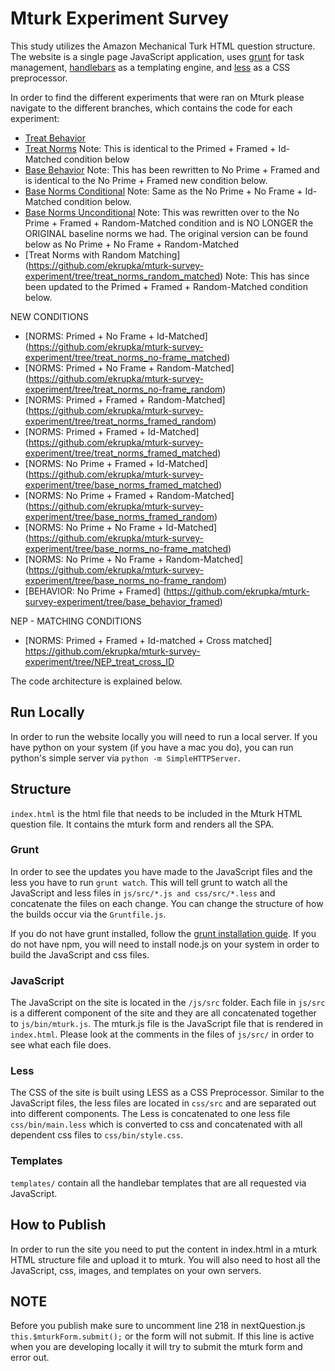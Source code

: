 # Mturk Experiment Survey
This study utilizes the Amazon Mechanical Turk HTML question structure. The website is a single page JavaScript application, uses [grunt](http://gruntjs.com/) for task management, [handlebars](http://handlebarsjs.com/) as a templating engine, and [less](http://lesscss.org/) as a CSS preprocessor. 

In order to find the different experiments that were ran on Mturk please navigate to the different branches, which contains the code for each experiment:

- [Treat Behavior](https://github.com/ekrupka/mturk-survey-experiment/tree/treat_behavior)
- [Treat Norms](https://github.com/ekrupka/mturk-survey-experiment/tree/treat_norms) Note: This is identical to the Primed + Framed + Id-Matched condition below
- [Base Behavior](https://github.com/ekrupka/mturk-survey-experiment/tree/base_behavior) Note: This has been rewritten to No Prime + Framed and is identical to the No Prime + Framed new condition below.
- [Base Norms Conditional](https://github.com/ekrupka/mturk-survey-experiment/tree/base_norms_conditional) Note: Same as the No Prime + No Frame + Id-Matched condition below.
- [Base Norms Unconditional](https://github.com/ekrupka/mturk-survey-experiment/tree/base_norms_unconditional) Note: This was rewritten over to the No Prime + Framed + Random-Matched condition and is NO LONGER the ORIGINAL baseline norms we had. The original version can be found below as No Prime + No Frame + Random-Matched
- [Treat Norms with Random Matching] (https://github.com/ekrupka/mturk-survey-experiment/tree/treat_norms_random_matched)
Note: This has since been updated to the Primed + Framed + Random-Matched condition below.

NEW CONDITIONS
- [NORMS: Primed + No Frame + Id-Matched] (https://github.com/ekrupka/mturk-survey-experiment/tree/treat_norms_no-frame_matched)
- [NORMS: Primed + No Frame + Random-Matched] (https://github.com/ekrupka/mturk-survey-experiment/tree/treat_norms_no-frame_random)
- [NORMS: Primed + Framed + Random-Matched] (https://github.com/ekrupka/mturk-survey-experiment/tree/treat_norms_framed_random)
- [NORMS: Primed + Framed + Id-Matched] (https://github.com/ekrupka/mturk-survey-experiment/tree/treat_norms_framed_matched)
- [NORMS: No Prime + Framed + Id-Matched] (https://github.com/ekrupka/mturk-survey-experiment/tree/base_norms_framed_matched)
- [NORMS: No Prime + Framed + Random-Matched] (https://github.com/ekrupka/mturk-survey-experiment/tree/base_norms_framed_random)
- [NORMS: No Prime + No Frame + Id-Matched] (https://github.com/ekrupka/mturk-survey-experiment/tree/base_norms_no-frame_matched)
- [NORMS: No Prime + No Frame + Random-Matched] (https://github.com/ekrupka/mturk-survey-experiment/tree/base_norms_no-frame_random)
- [BEHAVIOR: No Prime + Framed] (https://github.com/ekrupka/mturk-survey-experiment/tree/base_behavior_framed)

NEP - MATCHING CONDITIONS
- [NORMS: Primed + Framed + Id-matched + Cross matched]
https://github.com/ekrupka/mturk-survey-experiment/tree/NEP_treat_cross_ID


The code architecture is explained below.

## Run Locally 
In order to run the website locally you will need to run a local server. If you have python on your system (if you have a mac you do), you can run python's simple server via `python -m SimpleHTTPServer`.

## Structure
`index.html` is the html file that needs to be included in the Mturk HTML question file. It contains the mturk form and renders all the SPA.

### Grunt 
In order to see the updates you have made to the JavaScript files and the less you have to run `grunt watch`. This will tell grunt to watch all the JavaScript and less files in `js/src/*.js and css/src/*.less` and concatenate the files on each change. You can change the structure of how the builds occur via the `Gruntfile.js`.

If you do not have grunt installed, follow the [grunt installation guide](http://gruntjs.com/getting-started). If you do not have npm, you will need to install node.js on your system in order to build the JavaScript and css files. 

### JavaScript
The JavaScript on the site is located in the `/js/src` folder. Each file in `js/src` is a different component of the site and they are all concatenated together to `js/bin/mturk.js`. The mturk.js file is the JavaScript file that is rendered in `index.html`. Please look at the comments in the files of `js/src/` in order to see what each file does. 

### Less
The CSS of the site is built using LESS as a CSS Preprocessor. Similar to the JavaScript files, the less files are located in `css/src` and are separated out into different components. The Less is concatenated to one less file `css/bin/main.less` which is converted to css and concatenated with all dependent css files to `css/bin/style.css`.

### Templates
`templates/` contain all the handlebar templates that are all requested via JavaScript. 

## How to Publish
In order to run the site you need to put the content in index.html in a mturk HTML structure file and upload it to mturk. You will also need to host all the JavaScript, css, images, and templates on your own servers. 

## NOTE
Before you publish make sure to uncomment line 218 in nextQuestion.js `this.$mturkForm.submit();` or the form will not submit. If this line is active when you are developing locally it will try to submit the mturk form and error out.